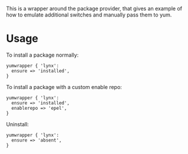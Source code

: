 This is a wrapper around the package provider, that gives an example of how
to emulate additional switches and manually pass them to yum.

Usage
=====

To install a package normally:

    yumwrapper { 'lynx':
      ensure => 'installed',
    }

To install a package with a custom enable repo:

    yumwrapper { 'lynx':
      ensure => 'installed',
      enablerepo => 'epel',
    }

Uninstall:

    yumwrapper { 'lynx':
      ensure => 'absent',
    }
